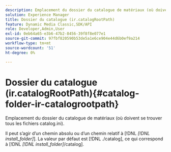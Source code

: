 ```yaml
---
description: Emplacement du dossier du catalogue de matériaux (où doivent se trouver tous les fichiers catalog.ini).
solution: Experience Manager
title: Dossier du catalogue (ir.catalogRootPath)
feature: Dynamic Media Classic,SDK/API
role: Developer,Admin,User
exl-id: 0eb64a65-e3b6-47b2-8456-39f8f8e077e1
source-git-commit: 97fbf820590b53de5a1e6ce904e44d6b0ef9a214
workflow-type: tm+mt
source-wordcount: '51'
ht-degree: 0%

---
```


# Dossier du catalogue (ir.catalogRootPath){#catalog-folder-ir-catalogrootpath}

Emplacement du dossier du catalogue de matériaux (où doivent se trouver tous les fichiers catalog.ini).

Il peut s’agir d’un chemin absolu ou d’un chemin relatif à [!DNL *[!DNL install_folder]*]. La valeur par défaut est [!DNL ./catalog], ce qui correspond à [!DNL *[!DNL install_folder]*/catalog].
